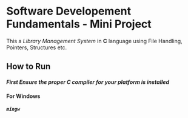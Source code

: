 # Software Developement Fundamentals - Mini Project

This a _Library Management System_ in **C** language using File Handling, Pointers, Structures etc.

## How to Run
#### _First Ensure the proper **C** compiler for your platform is installed_
#### For Windows
##### _``mingw``_
